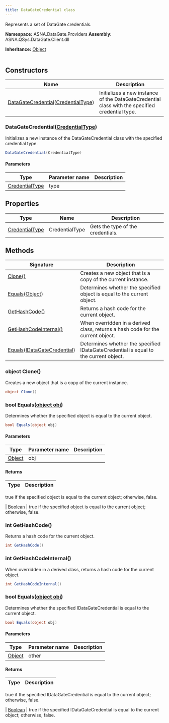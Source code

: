 ```yaml
---
title: DataGateCredential class
---
```


Represents a set of DataGate credentials.

**Namespace:** ASNA.DataGate.Providers
**Assembly:** ASNA.QSys.DataGate.Client.dll

**Inheritance:** [Object](https://docs.microsoft.com/en-us/dotnet/api/system.object)
<br>
<br>

## Constructors

| Name | Description |
| --- | --- |
| [DataGateCredential](#datagatecredential-credentialtype-)([CredentialType](/reference/data-gate-providers/credential-type.html)) | Initializes a new instance of the DataGateCredential class with the specified credential type.

### DataGateCredential([CredentialType](/reference/data-gate-providers/credential-type.html))

Initializes a new instance of the DataGateCredential class with the specified credential type.

```cs
DataGateCredential(CredentialType)
```

#### Parameters
| Type | Parameter name | Description
| --- | --- | ---
| [CredentialType](/reference/data-gate-providers/credential-type.html) | type | 

## Properties

| Type | Name | Description
| --- | --- | --- 
| [CredentialType](/reference/data-gate-providers/credential-type.html) | CredentialType | Gets the type of the credentials. |

## Methods

| Signature | Description |
| --- | --- |
| [Clone()](#clone-) | Creates a new object that is a copy of the current instance.
| [Equals](#equals-object-)([Object](https://docs.microsoft.com/en-us/dotnet/api/system.object)) | Determines whether the specified object is equal to the current object.
| [GetHashCode()](#gethashcode-) | Returns a hash code for the current object.
| [GetHashCodeInternal()](#gethashcodeinternal-) | When overridden in a derived class, returns a hash code for the current object.
| [Equals](#equals-idatagatecredential-)([IDataGateCredential](/reference/data-gate-providers/i-data-gate-credential.html)) | Determines whether the specified IDataGateCredential is equal to the current object.

### object Clone()

Creates a new object that is a copy of the current instance.

```cs
object Clone()
```

### bool Equals([object obj](https://docs.microsoft.com/en-us/dotnet/api/system.object))

Determines whether the specified object is equal to the current object.

```cs
bool Equals(object obj)
```

#### Parameters
| Type | Parameter name | Description
| --- | --- | ---
| [Object](https://docs.microsoft.com/en-us/dotnet/api/system.object) | obj | 

#### Returns
| Type | Description
| --- | ---
true if the specified object is equal to the current object; otherwise, false.

| [Boolean](https://docs.microsoft.com/en-us/dotnet/api/system.boolean) | true if the specified object is equal to the current object; otherwise, false.

### int GetHashCode()

Returns a hash code for the current object.

```cs
int GetHashCode()
```

### int GetHashCodeInternal()

When overridden in a derived class, returns a hash code for the current object.

```cs
int GetHashCodeInternal()
```

### bool Equals([object obj](https://docs.microsoft.com/en-us/dotnet/api/system.object))

Determines whether the specified IDataGateCredential is equal to the current object.

```cs
bool Equals(object obj)
```

#### Parameters
| Type | Parameter name | Description
| --- | --- | ---
| [Object](https://docs.microsoft.com/en-us/dotnet/api/system.object) | other | 

#### Returns
| Type | Description
| --- | ---
true if the specified IDataGateCredential is equal to the current object; otherwise, false.

| [Boolean](https://docs.microsoft.com/en-us/dotnet/api/system.boolean) | true if the specified IDataGateCredential is equal to the current object; otherwise, false.
